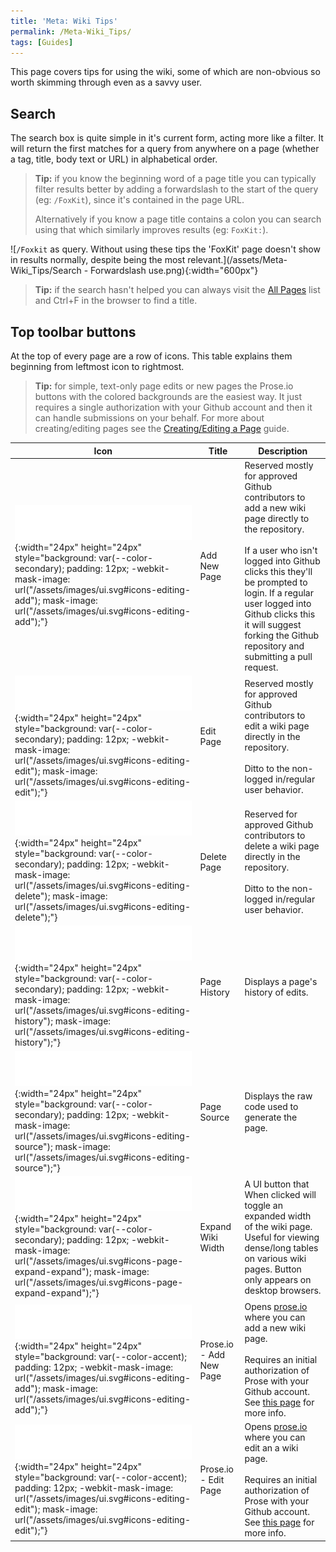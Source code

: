 ```yaml
---
title: 'Meta: Wiki Tips'
permalink: /Meta-Wiki_Tips/
tags: [Guides]
---
```


This page covers tips for using the wiki, some of which are non-obvious so worth skimming through even as a savvy user.

## Search

The search box is quite simple in it's current form, acting more like a filter. It will return the first matches for a query from anywhere on a page (whether a tag, title, body text or URL) in alphabetical order.

> **Tip:** if you know the beginning word of a page title you can typically filter results better by adding a forwardslash to the start of the query (eg: `/FoxKit`), since it's contained in the page URL.
>
> Alternatively if you know a page title contains a colon you can search using that which similarly improves results (eg: `FoxKit:`).

![`/Foxkit` as query. Without using these tips the 'FoxKit' page doesn't show in results normally, despite being the most relevant.](/assets/Meta-Wiki_Tips/Search - Forwardslash use.png){:width="600px"}

> **Tip:** if the search hasn't helped you can always visit the [All Pages](/Meta-All_Pages) list and Ctrl+F in the browser to find a title.


## Top toolbar buttons

At the top of every page are a row of icons. This table explains them beginning from leftmost icon to rightmost.

> **Tip:** for simple, text-only page edits or new pages the Prose.io buttons with the colored backgrounds are the easiest way. It just requires a single authorization with your Github account and then it can handle submissions on your behalf. For more about creating/editing pages see the [Creating/Editing a Page](/Meta-Creating_Editing_a_Page) guide.

| Icon | Title | Description |
|-|-|-|
| ![](/assets/images/ui.svg#icons-editing-add){:width="24px" height="24px" style="background: var(--color-secondary); padding: 12px; -webkit-mask-image: url("/assets/images/ui.svg#icons-editing-add"); mask-image: url("/assets/images/ui.svg#icons-editing-add");"} | Add New Page | Reserved mostly for approved Github contributors to add a new wiki page directly to the repository.<br/><br/>If a user who isn't logged into Github clicks this they'll be prompted to login. If a regular user logged into Github clicks this it will suggest forking the Github repository and submitting a pull request. |
| ![](/assets/images/ui.svg#icons-editing-edit){:width="24px" height="24px" style="background: var(--color-secondary); padding: 12px; -webkit-mask-image: url("/assets/images/ui.svg#icons-editing-edit"); mask-image: url("/assets/images/ui.svg#icons-editing-edit");"} | Edit Page | Reserved mostly for approved Github contributors to edit a wiki page directly in the repository.<br/><br/>Ditto to the non-logged in/regular user behavior. |
| ![](/assets/images/ui.svg#icons-editing-delete){:width="24px" height="24px" style="background: var(--color-secondary); padding: 12px; -webkit-mask-image: url("/assets/images/ui.svg#icons-editing-delete"); mask-image: url("/assets/images/ui.svg#icons-editing-delete");"} | Delete Page | Reserved for approved Github contributors to delete a wiki page directly in the repository.<br/><br/>Ditto to the non-logged in/regular user behavior. |
| ![](/assets/images/ui.svg#icons-editing-history){:width="24px" height="24px" style="background: var(--color-secondary); padding: 12px; -webkit-mask-image: url("/assets/images/ui.svg#icons-editing-history"); mask-image: url("/assets/images/ui.svg#icons-editing-history");"} | Page History | Displays a page's history of edits. |
| ![](/assets/images/ui.svg#icons-editing-source){:width="24px" height="24px" style="background: var(--color-secondary); padding: 12px; -webkit-mask-image: url("/assets/images/ui.svg#icons-editing-source"); mask-image: url("/assets/images/ui.svg#icons-editing-source");"} | Page Source | Displays the raw code used to generate the page. |
| ![](/assets/images/ui.svg#icons-page-expand-expand){:width="24px" height="24px" style="background: var(--color-secondary); padding: 12px; -webkit-mask-image: url("/assets/images/ui.svg#icons-page-expand-expand"); mask-image: url("/assets/images/ui.svg#icons-page-expand-expand");"} | Expand Wiki Width | A UI button that When clicked will toggle an expanded width of the wiki page. Useful for viewing dense/long tables on various wiki pages. Button only appears on desktop browsers. |
| ![](/assets/images/ui.svg#icons-editing-add){:width="24px" height="24px" style="background: var(--color-accent); padding: 12px; -webkit-mask-image: url("/assets/images/ui.svg#icons-editing-add"); mask-image: url("/assets/images/ui.svg#icons-editing-add");"} | Prose.io - Add New Page | Opens [prose.io](https://prose.io) where you can add a new wiki page.<br/><br/>Requires an initial authorization of Prose with your Github account. See [this page](/Meta-Creating_Editing_a_Page) for more info. |
| ![](/assets/images/ui.svg#icons-editing-edit){:width="24px" height="24px" style="background: var(--color-accent); padding: 12px; -webkit-mask-image: url("/assets/images/ui.svg#icons-editing-edit"); mask-image: url("/assets/images/ui.svg#icons-editing-edit");"} | Prose.io - Edit Page | Opens [prose.io](https://prose.io) where you can edit an a wiki page.<br/><br/>Requires an initial authorization of Prose with your Github account. See [this page](/Meta-Creating_Editing_a_Page) for more info. |